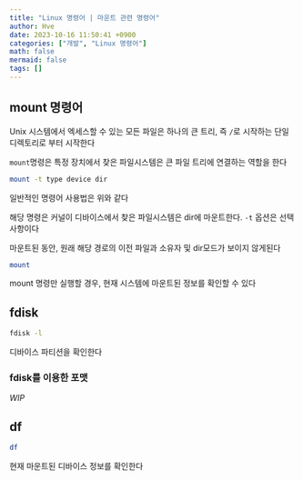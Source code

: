 ```yaml
---
title: "Linux 명령어 | 마운트 관련 명령어"
author: Hve
date: 2023-10-16 11:50:41 +0900
categories: ["개발", "Linux 명령어"]
math: false
mermaid: false
tags: []
---
```


## mount 명령어

Unix 시스템에서 엑세스할 수 있는 모든 파일은 하나의 큰 트리, 즉 `/`로 시작하는 단일 디렉토리로 부터 시작한다

`mount`명령은 특정 장치에서 찾은 파일시스템은 큰 파일 트리에 연결하는 역할을 한다

```bash
mount -t type device dir
```
일반적인 명령어 사용법은 위와 같다

해당 명령은 커널이 디바이스에서 찾은 파일시스템은 dir에 마운트한다. `-t` 옵션은 선택사항이다

마운트된 동안, 원래 해당 경로의 이전 파일과 소유자 및 dir모드가 보이지 않게된다

```bash
mount
```
mount 명령만 실행할 경우, 현재 시스템에 마운트된 정보를 확인할 수 있다

## fdisk 

```bash
fdisk -l
```
디바이스 파티션을 확인한다

### fdisk를 이용한 포맷

*WIP*

## df

```bash
df
```

현재 마운트된 디바이스 정보를 확인한다